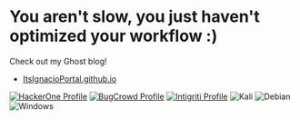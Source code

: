 <!--
**ItsIgnacioPortal/ItsIgnacioPortal** is a ✨ _special_ ✨ repository because its `README.md` (this file) appears on your GitHub profile.

Here are some ideas to get you started:

- 🔭 I’m currently working on ...
- 🌱 I’m currently learning ...
- 👯 I’m looking to collaborate on ...
- 🤔 I’m looking for help with ...
- 💬 Ask me about ...
- 📫 How to reach me: ...
- 😄 Pronouns: ...
- ⚡ Fun fact: ...
-->

# You aren't slow, you just haven't optimized your workflow :)

Check out my Ghost blog!    
- [ItsIgnacioPortal.github.io](https://itsignacioportal.github.io)

[![HackerOne Profile](https://img.shields.io/badge/HackerOne-%230d0d0d.svg?style=for-the-badge&logo=HackerOne&logoColor=ffffff)](https://hackerone.com/itsignacioportal?type=user) [![BugCrowd Profile](https://img.shields.io/badge/BugCrowd-%23F2691C.svg?style=for-the-badge&logo=bugcrowd&logoColor=ffffff)](https://bugcrowd.com/ItsIgnacioPortal) [![Intigriti Profile](https://img.shields.io/badge/intigriti-%23000000.svg?style=for-the-badge&logo=intigriti&logoColor=ffffff)](https://app.intigriti.com/profile/itsignacioportal) ![Kali](https://img.shields.io/badge/Kali-%23F2691C?style=for-the-badge&logo=kalilinux&logoColor=white) ![Debian](https://img.shields.io/badge/Debian-%23000000?style=for-the-badge&logo=debian&logoColor=white) ![Windows](https://img.shields.io/badge/Windows-%23F2691C?style=for-the-badge&logo=windows&logoColor=white) 
